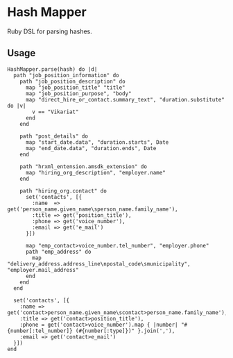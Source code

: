 Hash Mapper
===========

Ruby DSL for parsing hashes.

Usage
-----

    HashMapper.parse(hash) do |d|
      path "job_position_information" do
        path "job_position_description" do
          map "job_position_title" "title"
          map "job_position_purpose", "body"
          map "direct_hire_or_contact.summary_text", "duration.substitute" do |v|
            v == "Vikariat"
          end
        end

        path "post_details" do
          map "start_date.data", "duration.starts", Date
          map "end_date.data", "duration.ends", Date
        end

        path "hrxml_entension.amsdk_extension" do
          map "hiring_org_description", "employer.name"
        end

        path "hiring_org.contact" do
          set('contacts', [{
            :name  => get('person_name.given_name\sperson_name.family_name'),
            :title => get('position_title'),
            :phone => get('voice_number'),
            :email => get('e_mail')
          }])

          map "emp_contact>voice_number.tel_number", "employer.phone"
          path "emp_address" do
            map "delivery_address.address_line\npostal_code\smunicipality", "employer.mail_address"
          end
        end
      end

      set('contacts', [{
        :name => get('contact>person_name.given_name\scontact>person_name.family_name'),
        :title => get('contact>position_title'),
        :phone = get('contact>voice_number').map { |number| "#{number[:tel_number]} (#{number[:type]})" }.join(','),
        :email => get('contact>e_mail')
      }])
    end